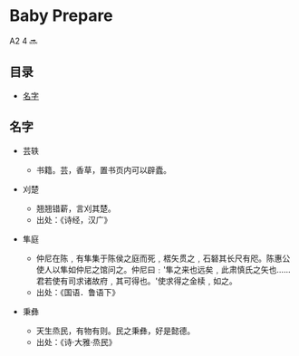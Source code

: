 # Baby Prepare
A2 4 🔜

## 目录

-   [名字](#名字)


## 名字

-   芸轶
    -   书籍。芸，香草，置书页内可以辟蠹。

-   刈楚
    -   翘翘错薪，言刈其楚。
    -   出处：《诗经，汉广》
-   隼庭
    -   仲尼在陈﹐有隼集于陈侯之庭而死﹐楛矢贯之﹐石砮其长尺有咫。陈惠公使人以隼如仲尼之馆问之。仲尼曰﹕'隼之来也远矣﹐此肃慎氏之矢也……君若使有司求诸故府﹐其可得也。'使求得之金椟﹐如之。
    -   出处：《国语．鲁语下》
-   秉彝
    -   天生烝民，有物有则。民之秉彝，好是懿德。
    -   出处：《诗·大雅·烝民》